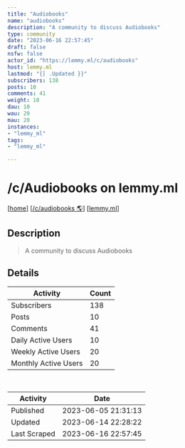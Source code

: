 ```yaml
---
title: "Audiobooks" 
name: "audiobooks"
description: "A community to discuss Audiobooks"
type: community
date: "2023-06-16 22:57:45"
draft: false
nsfw: false
actor_id: "https://lemmy.ml/c/audiobooks"
host: lemmy.ml
lastmod: "{[ .Updated }}"
subscribers: 138
posts: 10
comments: 41
weight: 10
dau: 10
wau: 20
mau: 20
instances:
- "lemmy_ml"
tags: 
- "lemmy_ml"

---
```


# /c/Audiobooks on lemmy.ml

[[home](/)]
[[/c/audiobooks 🌎](https://lemmy.ml/c/audiobooks)]
[[lemmy.ml](/instances/lemmy_ml)]


## Description 

<blockquote class="description">
A community to discuss Audiobooks
</blockquote>


## Details

| Activity | Count  |
|----------------------|---|
| Subscribers          | 138 |
| Posts                | 10  |
| Comments             | 41  |
| Daily Active Users   | 10  |
| Weekly Active Users  | 20  |
| Monthly Active Users | 20  |

<br>

| Activity | Date |
|----------------------|---|
| Published            | 2023-06-05 21:31:13 |
| Updated              | 2023-06-14 22:28:22 |
| Last Scraped         | 2023-06-16 22:57:45 |
